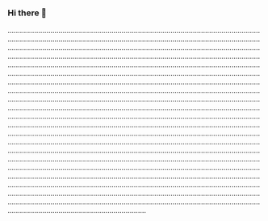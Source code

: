 ### Hi there 👋

................................................................................................................................................................................................................................................................................................................................................................................................................................................................................................................................................................................................................................................................................................................................................................................................................................................................................................................................................................................................................................................................................................................................................................................................................................................................................................................................................................................................................................................................................................................................................................................................................................................................................................................................................................................................................................................................................................................................................................................................................................................................................................................................................................................................................................................................................................................................................................................................................................................................................................................................................................................................................................................................................................................................................................................